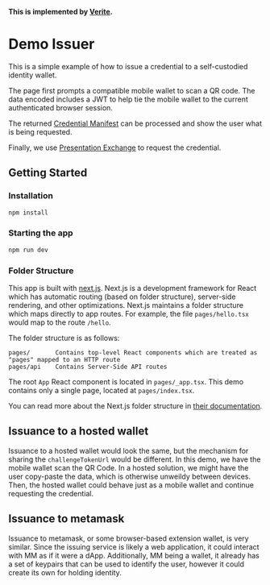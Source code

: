 **This is implemented by [Verite](https://github.com/centrehq/verite).**

# Demo Issuer

This is a simple example of how to issue a credential to a self-custodied identity wallet.

The page first prompts a compatible mobile wallet to scan a QR code. The data encoded includes a JWT to help tie the mobile wallet to the current authenticated browser session.

The returned [Credential Manifest](https://identity.foundation/credential-manifest/) can be processed and show the user what is being requested.

Finally, we use [Presentation Exchange](https://identity.foundation/presentation-exchange) to request the credential.

## Getting Started

### Installation

```sh
npm install
```

### Starting the app

```sh
npm run dev
```

### Folder Structure

This app is built with [next.js](https://nextjs.org/). Next.js is a development framework for React which has automatic routing (based on folder structure), server-side rendering, and other optimizations. Next.js maintains a folder structure which maps directly to app routes. For example, the file `pages/hello.tsx` would map to the route `/hello`.

The folder structure is as follows:

```
pages/       Contains top-level React components which are treated as "pages" mapped to an HTTP route
pages/api    Contains Server-Side API routes
```

The root `App` React component is located in `pages/_app.tsx`. This demo contains only a single page, located at `pages/index.tsx`.

You can read more about the Next.js folder structure in [their documentation](https://nextjs.org/docs/basic-features/pages).

## Issuance to a hosted wallet

Issuance to a hosted wallet would look the same, but the mechanism for sharing the `challengeTokenUrl` would be different. In this demo, we have the mobile wallet scan the QR Code. In a hosted solution, we might have the user copy-paste the data, which is otherwise unweildy between devices. Then, the hosted wallet could behave just as a mobile wallet and continue requesting the credential.

## Issuance to metamask

Issuance to metamask, or some browser-based extension wallet, is very similar. Since the issuing service is likely a web application, it could interact with MM as if it were a dApp. Additionally, MM being a wallet, it already has a set of keypairs that can be used to identify the user, however it could create its own for holding identity.
